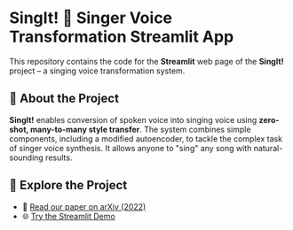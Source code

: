 # SingIt! 🎤 Singer Voice Transformation Streamlit App

This repository contains the code for the **Streamlit** web page of the **SingIt!** project – a singing voice transformation system.

## 📝 About the Project
**SingIt!** enables conversion of spoken voice into singing voice using **zero-shot, many-to-many style transfer**. The system combines simple components, including a modified autoencoder, to tackle the complex task of singer voice synthesis. It allows anyone to "sing" any song with natural-sounding results.

## 🔗 Explore the Project
- 📄 [Read our paper on arXiv (2022)](https://arxiv.org/abs/2405.04627)  
- 🌐 [Try the Streamlit Demo](https://www.google.com/search?q=singit++streamlit&sca_esv=f64da35ce9424cb3&rlz=1C1CHZN_enIL926IL926&sxsrf=AHTn8zopnyD8LR3iTps_P6KkhDR4jbxw7w%3A1743970977271&ei=oeLyZ9SfENqqkdUPkOW78Q8&ved=0ahUKEwiU9OSUnsSMAxVaVaQEHZDyLv4Q4dUDCBA&uact=5&oq=singit++streamlit&gs_lp=Egxnd3Mtd2l6LXNlcnAiEXNpbmdpdCAgc3RyZWFtbGl0MggQIRigARjDBDIIECEYoAEYwwRInQpQ2ghY2ghwAXgAkAEAmAG6AaABugGqAQMwLjG4AQPIAQD4AQGYAgKgAsQBwgILEAAYgAQYsAMYogTCAggQABiwAxjvBZgDAIgGAZAGBZIHAzEuMaAHxgKyBwMwLjG4B8AB&sclient=gws-wiz-serp) 
